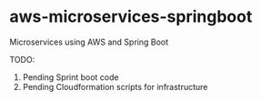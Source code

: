 # aws-microservices-springboot
Microservices using AWS and Spring Boot

TODO:
1) Pending Sprint boot code
2) Pending Cloudformation scripts for infrastructure
